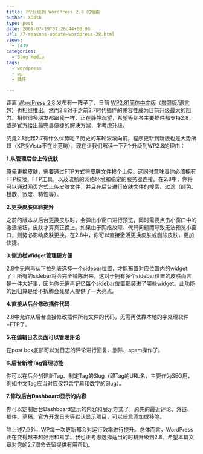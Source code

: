 ```yaml
---
title: 7个升级到 WordPress 2.8 的理由
author: XDash
type: post
date: 2009-07-19T07:26:44+00:00
url: /7-reasons-update-wordpress-28.html
views:
  - 1439
categories:
  - Blog Media
tags:
  - wordpress
  - wp
  - 插件

---
```

距离 <a href="http://wordpress.org/latest.zip" target="_blank">WordPress 2.8</a> 发布有一阵子了，日前 <a href="http://wpcn.googlecode.com/files/WordPress.v2.8.1.Incl.Simp.Chinese.Pack.v1-wpcng.zip" target="_blank">WP2.81简体中文版</a>（<a href="http://wpcn.googlecode.com/files/WordPress.v2.8.1.Incl.Simp.Chinese.Pack.Plus.v1-wpcng.zip" target="_blank">增强版</a>/<a href="http://wpcn.googlecode.com/files/WordPress.v2.8.1.Simp.Chinese.pack.only.v1-wpcng.zip" target="_blank">语言包</a>）也相继推出。然而2.8对于之前2.7时代插件的兼容性成为目前升级最大的阻力。相信很多朋友都跟我一样，正在静静观望，希望等到各主要插件都支持2.8，或是官方给出最完善便捷的解决方案，才考虑升级。

究竟2.8比起2.7有什么优势呢？历史的车轮滚滚向前，程序更新到新版也是大势所趋（XP换Vista不在此范畴）。现在让我们解读一下7个升级到WP2.8的理由：

**1.从管理后台上传皮肤**

原先更换皮肤，需要通过FTP方式将皮肤文件挨个上传。这同时意味着你必须拥有FTP权限，FTP工具，以及流畅的网络环境和稳定的服务器连接。在2.8中，你将可以通过网页方式上传皮肤文件，并且在后台进行皮肤文件的搜索、过滤（颜色、栏数、宽度、特性等）。

<!--more-->

**2.更换皮肤体验提升**

之前的版本从后台更换皮肤时，会弹出小窗口进行预览，同时需要点击小窗口中的激活按钮，皮肤才算真正换上。如果由于网络故障、代码问题而导致无法预览小窗口，则势必影响皮肤更换。在2.8中，你可以直接激活更换皮肤或删除皮肤，更加快捷。

**3.侧边栏Widget管理更方便**

2.8中无需再从下拉列表选择一个sidebar位置，才能布置对应位置内的widget了！所有的sidebar将会完全铺陈出来。这对于拥有多个sidebar位置的皮肤而言是一件大好事，因为你无需再记忆每个sidebar位置都装进了哪些widget。此功能的回归算是给不折腾会死星人提供了一大亮点。

**4.直接从后台修改插件代码**

2.8中允许从后台直接修改插件所有文件的代码，无需再依靠本地的字处理软件+FTP了。

**5.在编辑日志页面可以管理评论**

在post box底部可以对日志的评论进行回复、删除、spam操作了。

**6.后台新增Tag管理功能**

你可以在后台创建新Tag、制定Tag的Slug（即Tag的URL名，主要作为SEO用，例如中文Tag应当对应仅包含字幕和数字的Slug）。

**7.修改后台Dashboard显示的内容**

你可以定制后台Dashboard显示的内容和展示方式了，原先的最近评论、外链、插件、草稿、官方开发日志等默认显示项目，可以任意添加或移除。

除上述7点外，WP每一次更新都会对运行效率进行提升。总体而言，WordPress正在变得越来越好用和易学。我也正考虑选择适当的时机升级到2.8。希望本篇文章对您的2.7取舍去留提供有用帮助。
